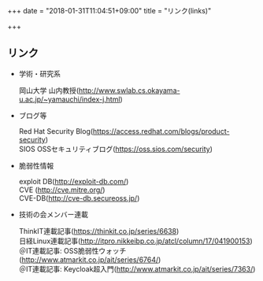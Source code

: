 +++
date = "2018-01-31T11:04:51+09:00"
title = "リンク(links)"

+++

## リンク
- 学術・研究系

    岡山大学 山内教授(http://www.swlab.cs.okayama-u.ac.jp/~yamauchi/index-j.html)


- ブログ等

    Red Hat Security Blog(https://access.redhat.com/blogs/product-security)  
    SIOS OSSセキュリティブログ(https://oss.sios.com/security)  

- 脆弱性情報

    exploit DB(http://exploit-db.com/)  
    CVE (http://cve.mitre.org/)  
    CVE-DB(http://cve-db.secureoss.jp/)  

- 技術の会メンバー連載

    ThinkIT連載記事(https://thinkit.co.jp/series/6638)  
    日経Linux連載記事(http://itpro.nikkeibp.co.jp/atcl/column/17/041900153)  
    ＠IT連載記事: OSS脆弱性ウォッチ(http://www.atmarkit.co.jp/ait/series/6764/)  
    ＠IT連載記事: Keycloak超入門(http://www.atmarkit.co.jp/ait/series/7363/)  

